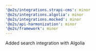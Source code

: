 ```yaml
---
'@o2s/integrations.strapi-cms': minor
'@o2s/integrations.algolia': minor
'@o2s/integrations.mocked': minor
'@o2s/api-harmonization': minor
'@o2s/framework': minor
---
```


Added search integration with Algolia
